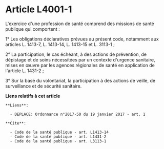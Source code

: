 # Article L4001-1

L'exercice d'une profession de santé comprend des missions de santé publique qui comportent : 

1° Les obligations déclaratives prévues au présent code, notamment aux articles L. 1413-7, L. 1413-14, L. 1413-15 et L.
3113-1 ; 

2° La participation, le cas échéant, à des actions de prévention, de dépistage et de soins nécessitées par un contexte
d'urgence sanitaire, mises en œuvre par les agences régionales de santé en application de l'article L. 1431-2 ; 

3° Sur la base du volontariat, la participation à des actions de veille, de surveillance et de sécurité sanitaire.

**Liens relatifs à cet article**

	**Liens**:

	  - DEPLACE: Ordonnance n°2017-50 du 19 janvier 2017 - art. 1

	**Cite**:

	  - Code de la santé publique - art. L1413-14
	  - Code de la santé publique - art. L1431-2
	  - Code de la santé publique - art. L3113-1
